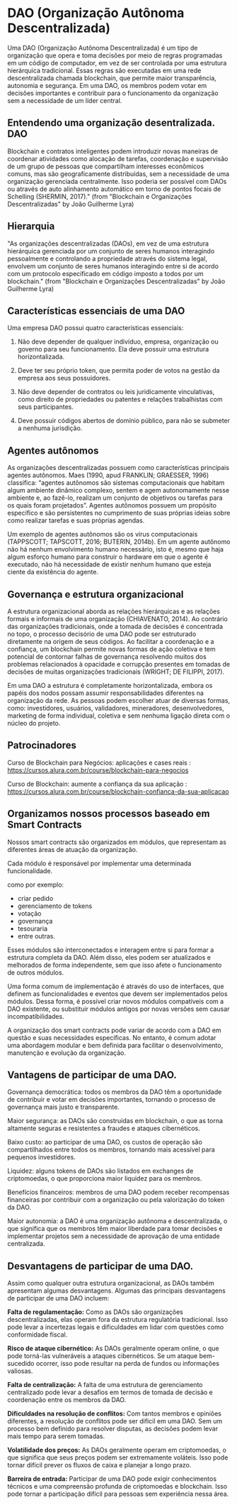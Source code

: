 # DAO (Organização Autônoma Descentralizada)

Uma DAO (Organização Autônoma Descentralizada) é um tipo de organização que opera e toma decisões por meio de regras programadas em um código de computador, em vez de ser controlada por uma estrutura hierárquica tradicional. Essas regras são executadas em uma rede descentralizada chamada blockchain, que permite maior transparência, autonomia e segurança. Em uma DAO, os membros podem votar em decisões importantes e contribuir para o funcionamento da organização sem a necessidade de um líder central.

## Entendendo uma organização desentralizada. DAO

Blockchain e contratos inteligentes podem introduzir novas maneiras de coordenar atividades como alocação de tarefas, coordenação e supervisão de um grupo de pessoas que compartilham interesses econômicos comuns, mas são geograficamente distribuídas, sem a necessidade de uma organização gerenciada centralmente. Isso poderia ser possível com DAOs ou através de auto alinhamento automático em torno de pontos focais de Schelling (SHERMIN, 2017)." (from "Blockchain e Organizações Descentralizadas" by João Guilherme Lyra)

## Hierarquia

"As organizações descentralizadas (DAOs), em vez de uma estrutura hierárquica gerenciada por um conjunto de seres humanos interagindo pessoalmente e controlando a propriedade através do sistema legal, envolvem um conjunto de seres humanos interagindo entre si de acordo com um protocolo especificado em código imposto a todos por um blockchain." (from "Blockchain e Organizações Descentralizadas" by João Guilherme Lyra)

## Características essenciais de uma DAO

Uma empresa DAO possui quatro características essenciais:

1. Não deve depender de qualquer indivíduo, empresa, organização ou governo
para seu funcionamento. Ela deve possuir uma estrutura horizontalizada.

2. Deve ter seu próprio token, que permita poder de votos na gestão da empresa
aos seus possuidores.

3. Não deve depender de contratos ou leis juridicamente vinculativas, como
direito de propriedades ou patentes e relações trabalhistas com seus
participantes.

4. Deve possuir códigos abertos de domínio público, para não se submeter a
nenhuma jurisdição.

## Agentes autônomos

As organizações descentralizadas possuem como características principais
agentes autônomos. Maes (1990, apud FRANKLIN; GRAESSER, 1996)
classifica: “agentes autônomos são sistemas computacionais que habitam algum
ambiente dinâmico complexo, sentem e agem autonomamente nesse ambiente e,
ao fazê-lo, realizam um conjunto de objetivos ou tarefas para os quais foram
projetados”. Agentes autônomos possuem um propósito específico e são
persistentes no cumprimento de suas próprias ideias sobre como realizar tarefas
e suas próprias agendas.

Um exemplo de agentes autônomos são os vírus computacionais (TAPPSCOTT;
TAPSCOTT, 2016; BUTERIN, 2014b). Em um agente autônomo não há nenhum
envolvimento humano necessário, isto é, mesmo que haja algum esforço humano
para construir o hardware em que o agente é executado, não há necessidade de
existir nenhum humano que esteja ciente da existência do agente.

## Governança e estrutura organizacional

A estrutura organizacional aborda as relações hierárquicas e as relações formais
e informais de uma organização (CHIAVENATO, 2014). Ao contrário das
organizações tradicionais, onde a tomada de decisões é concentrada no topo, o
processo decisório de uma DAO pode ser estruturado diretamente na origem de
seus códigos. Ao facilitar a coordenação e a confiança, um blockchain permite
novas formas de ação coletiva e tem potencial de contornar falhas de governança
resolvendo muitos dos problemas relacionados à opacidade e corrupção
presentes em tomadas de decisões de muitas organizações tradicionais
(WRIGHT; DE FILIPPI, 2017).

Em uma DAO a estrutura é completamente horizontalizada, embora os papéis
dos nodos possam assumir responsabilidades diferentes na organização da rede.
As pessoas podem escolher atuar de diversas formas, como: investidores,
usuários, validadores, mineradores, desenvolvedores, marketing de forma
individual, coletiva e sem nenhuma ligação direta com o núcleo do projeto. 

## Patrocinadores

Curso de Blockchain para Negócios: aplicações e cases reais : https://cursos.alura.com.br/course/blockchain-para-negocios

Curso de Blockchain: aumente a confiança da sua aplicação : https://cursos.alura.com.br/course/blockchain-confianca-da-sua-aplicacao


## Organizamos nossos processos baseado em Smart Contracts

Nossos smart contracts são organizados em módulos, que representam as diferentes áreas de atuação da organização. 

Cada módulo é responsável por implementar uma determinada funcionalidade.

como por exemplo: 
* criar pedido
* gerenciamento de tokens
* votação
* governança
* tesouraria
* entre outras.

Esses módulos são interconectados e interagem entre si para formar a estrutura completa da DAO. Além disso, eles podem ser atualizados e melhorados de forma independente, sem que isso afete o funcionamento de outros módulos.

Uma forma comum de implementação é através do uso de interfaces, que definem as funcionalidades e eventos que devem ser implementados pelos módulos. Dessa forma, é possível criar novos módulos compatíveis com a DAO existente, ou substituir módulos antigos por novas versões sem causar incompatibilidades.

A organização dos smart contracts pode variar de acordo com a DAO em questão e suas necessidades específicas. No entanto, é comum adotar uma abordagem modular e bem definida para facilitar o desenvolvimento, manutenção e evolução da organização.

## Vantagens de participar de uma DAO.
   
Governança democrática: todos os membros da DAO têm a oportunidade de contribuir e votar em decisões importantes, tornando o processo de governança mais justo e transparente.

Maior segurança: as DAOs são construídas em blockchain, o que as torna altamente seguras e resistentes a fraudes e ataques cibernéticos.

Baixo custo: ao participar de uma DAO, os custos de operação são compartilhados entre todos os membros, tornando mais acessível para pequenos investidores.

Liquidez: alguns tokens de DAOs são listados em exchanges de criptomoedas, o que proporciona maior liquidez para os membros.

Benefícios financeiros: membros de uma DAO podem receber recompensas financeiras por contribuir com a organização ou pela valorização do token da DAO.

Maior autonomia: a DAO é uma organização autônoma e descentralizada, o que significa que os membros têm maior liberdade para tomar decisões e implementar projetos sem a necessidade de aprovação de uma entidade centralizada.

## Desvantagens de participar de uma DAO.

Assim como qualquer outra estrutura organizacional, as DAOs também apresentam algumas desvantagens. Algumas das principais desvantagens de participar de uma DAO incluem:

**Falta de regulamentação:** Como as DAOs são organizações descentralizadas, elas operam fora da estrutura regulatória tradicional. Isso pode levar a incertezas legais e dificuldades em lidar com questões como conformidade fiscal.

**Risco de ataque cibernético:** As DAOs geralmente operam online, o que pode torná-las vulneráveis a ataques cibernéticos. Se um ataque bem-sucedido ocorrer, isso pode resultar na perda de fundos ou informações valiosas.

**Falta de centralização:** A falta de uma estrutura de gerenciamento centralizado pode levar a desafios em termos de tomada de decisão e coordenação entre os membros da DAO.

**Dificuldades na resolução de conflitos:** Com tantos membros e opiniões diferentes, a resolução de conflitos pode ser difícil em uma DAO. Sem um processo bem definido para resolver disputas, as decisões podem levar mais tempo para serem tomadas.

**Volatilidade dos preços:** As DAOs geralmente operam em criptomoedas, o que significa que seus preços podem ser extremamente voláteis. Isso pode tornar difícil prever os fluxos de caixa e planejar a longo prazo.

**Barreira de entrada:** Participar de uma DAO pode exigir conhecimentos técnicos e uma compreensão profunda de criptomoedas e blockchain. Isso pode tornar a participação difícil para pessoas sem experiência nessa área.
